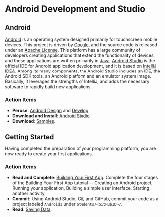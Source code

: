 # Android Development and Studio


## Android

[Android](https://developer.android.com/) is an operating system designed primarily for touchscreen mobile devices.
This project is driven by [Google](https://developers.google.com/), and the source code is released under an [Apache License](https://www.apache.org/licenses/).
This platform has a large community of developers creating applications that extend the functionality of devices, and these applications are written primarily in [Java](https://www.java.com/).
[Android Studio](http://developer.android.com/tools/studio/index.html) is the official IDE for Android application development, and it is based on [IntelliJ IDEA](https://www.jetbrains.com/idea/).
Among its many components, the Android Studio includes an IDE, the Android SDK tools, an Android platform and an emulator system image.
Basically, it leverages the strengths of IntelliJ, and adds the necessary software to rapidly build new applications.

### Action Items
* __Peruse__: [Android Design](https://developer.android.com/design/) and [Develop](https://developer.android.com/develop/).
* __Download and Install__: [Android Studio](https://developer.android.com/sdk/)
* __Download__: [Samples](https://developer.android.com/samples/).


## Getting Started

Having completed the preparation of your programming platform, you are now ready to create your first applications.

### Action Items
* __Read and Complete__: [Building Your First App](https://developer.android.com/training/).
Complete the four stages of the Building Your First App tutorial -- Creating an Android project, Running your application, Building a simple user interface, Starting another activity.
* __Commit__: Using Android Studio, Git, and GitHub, commit your code as a project labeled ```Android1``` under ```Students/<GitHubID>/```.
* __Read__: [Saving Data](https://developer.android.com/training/).
